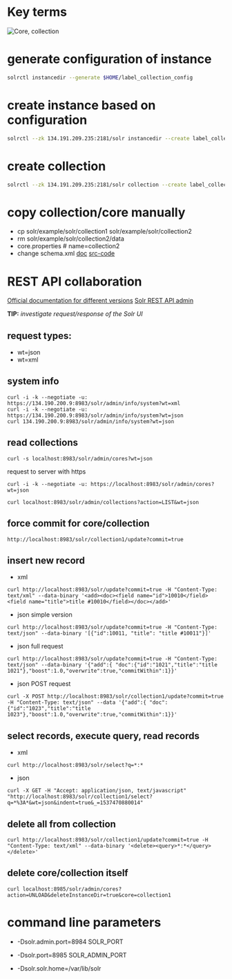 # Key terms
![Core, collection](https://i.postimg.cc/HLGhMgMd/Solr-_Core-_Collection.png)

# generate configuration of instance
```bash
solrctl instancedir --generate $HOME/label_collection_config
```

# create instance based on configuration 
```bash
solrctl --zk 134.191.209.235:2181/solr instancedir --create label_collection_config $HOME/label_collection_config
```

# create collection 
```bash
solrctl --zk 134.191.209.235:2181/solr collection --create label_collection -s 5 -c label_collection_config
```

# copy collection/core manually 
* cp solr/example/solr/collection1 solr/example/solr/collection2
* rm solr/example/solr/collection2/data
* core.properties # name=collection2
* change schema.xml [doc](https://wiki.apache.org/solr/SchemaXml) [src-code](https://github.com/apache/lucene-solr/blob/master/solr/solr-ref-guide/src/field-type-definitions-and-properties.adoc)


# REST API collaboration
[Official documentation for different versions](http://archive.apache.org/dist/lucene/solr/ref-guide/)
[Solr REST API admin](https://lucene.apache.org/solr/guide/6_6/coreadmin-api.html)

**TIP:** *investigate request/response of the Solr UI*

## request types:
* wt=json
* wt=xml

## system info
```
curl -i -k --negotiate -u: https://134.190.200.9:8983/solr/admin/info/system?wt=xml
curl -i -k --negotiate -u: https://134.190.200.9:8983/solr/admin/info/system?wt=json
curl 134.190.200.9:8983/solr/admin/info/system?wt=json
```

## read collections
```
curl -s localhost:8983/solr/admin/cores?wt=json
```
request to server with https
```
curl -i -k --negotiate -u: https://localhost:8983/solr/admin/cores?wt=json
```
```
curl localhost:8983/solr/admin/collections?action=LIST&wt=json
```

## force commit for core/collection
```
http://localhost:8983/solr/collection1/update?commit=true
```

## insert new record
* xml
```
curl http://localhost:8983/solr/update?commit=true -H "Content-Type: text/xml" --data-binary '<add><doc><field name="id">10010</field><field name="title">title #10010</field></doc></add>'
```

* json simple version
```
curl http://localhost:8983/solr/update?commit=true -H "Content-Type: text/json" --data-binary '[{"id":10011, "title": "title #10011"}]'
```

* json full request
```
curl http://localhost:8983/solr/update?commit=true -H "Content-Type: text/json" --data-binary '{"add":{ "doc":{"id":"1021","title":"title 1021"},"boost":1.0,"overwrite":true,"commitWithin":1}}'
```

* json POST request
```
curl -X POST http://localhost:8983/solr/collection1/update?commit=true -H "Content-Type: text/json" --data '{"add":{ "doc":{"id":"1023","title":"title 1023"},"boost":1.0,"overwrite":true,"commitWithin":1}}'
```

## select records, execute query, read records
* xml
```
curl http://localhost:8983/solr/select?q=*:*
```

* json
```
curl -X GET -H "Accept: application/json, text/javascript" "http://localhost:8983/solr/collection1/select?q=*%3A*&wt=json&indent=true&_=1537470880014"
```

## delete all from collection
```
curl http://localhost:8983/solr/collection1/update?commit=true -H "Content-Type: text/xml" --data-binary '<delete><query>*:*</query></delete>'
```

## delete core/collection itself
```
curl localhost:8985/solr/admin/cores?action=UNLOAD&deleteInstanceDir=true&core=collection1
```

# command line parameters
* -Dsolr.admin.port=8984
SOLR_PORT

* -Dsolr.port=8985
SOLR_ADMIN_PORT

* -Dsolr.solr.home=/var/lib/solr
